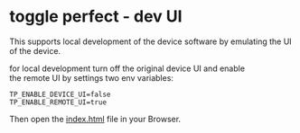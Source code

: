 # toggle perfect - dev UI

This supports local development of the device software by emulating
the UI of the device.

for local development turn off the original device UI and enable  
the remote UI by settings two env variables:
```.env
TP_ENABLE_DEVICE_UI=false
TP_ENABLE_REMOTE_UI=true
```

Then open the [index.html](index.html) file in your Browser.
